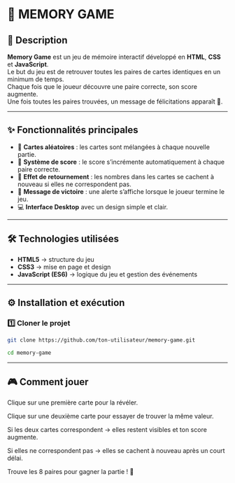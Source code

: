 # 🧠 MEMORY GAME

## 📘 Description

**Memory Game** est un jeu de mémoire interactif développé en **HTML**, **CSS** et **JavaScript**.  
Le but du jeu est de retrouver toutes les paires de cartes identiques en un minimum de temps.  
Chaque fois que le joueur découvre une paire correcte, son score augmente.  
Une fois toutes les paires trouvées, un message de félicitations apparaît 🎉.

---

## ✨ Fonctionnalités principales

- 🎴 **Cartes aléatoires** : les cartes sont mélangées à chaque nouvelle partie.  
- 🧩 **Système de score** : le score s’incrémente automatiquement à chaque paire correcte.  
- 🔄 **Effet de retournement** : les nombres dans les cartes se cachent à nouveau si elles ne correspondent pas.  
- 🥳 **Message de victoire** : une alerte s’affiche lorsque le joueur termine le jeu.  
- 💻 **Interface Desktop** avec un design simple et clair.

---

## 🛠️ Technologies utilisées

- **HTML5** → structure du jeu  
- **CSS3** → mise en page et design  
- **JavaScript (ES6)** → logique du jeu et gestion des événements


---

## ⚙️ Installation et exécution

### 1️⃣ Cloner le projet
```bash
git clone https://github.com/ton-utilisateur/memory-game.git

cd memory-game

```
---

## 🎮 Comment jouer

Clique sur une première carte pour la révéler.

Clique sur une deuxième carte pour essayer de trouver la même valeur.

Si les deux cartes correspondent → elles restent visibles et ton score augmente.

Si elles ne correspondent pas → elles se cachent à nouveau après un court délai.

Trouve les 8 paires pour gagner la partie ! 🎉


